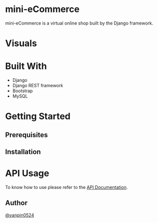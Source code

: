 # mini-eCommerce
mini-eCommerce is a virtual online shop built by the Django framework.

# Visuals

# Built With
- Django
- Django REST framework
- Bootstrap
- MySQL

# Getting Started
## Prerequisites

## Installation

# API Usage
To know how to use please refer to the [API Documentation]().

## Author
[@yanpin0524](https://github.com/yanpin0524)
